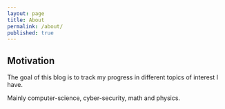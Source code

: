 ```yaml
---
layout: page
title: About
permalink: /about/
published: true
---
```


## Motivation

The goal of this blog is to track my progress in different topics of interest I have.

Mainly computer-science, cyber-security, math and physics.
